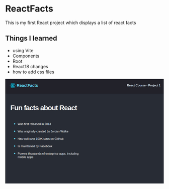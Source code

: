 # ReactFacts
This is my first React project which displays a list of react facts

## Things I learned
- using Vite
- Components
- Root
- React18 changes
- how to add css files

  
![SS Of Website](./reactfacts.jpg)

